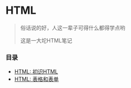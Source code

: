 # HTML

> 俗话说的好，人这一辈子可得什么都得学点哟
>
> 这是一大坨HTML笔记



### 目录

* [HTML: 初识HTML](HTML/HTML01.md)
* [HTML: 表格和表单](HTML/HTML02.md)



